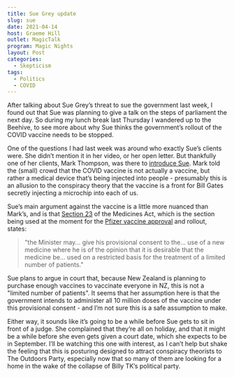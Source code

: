 ```yaml
---
title: Sue Grey update
slug: sue
date: 2021-04-14
host: Graeme Hill
outlet: MagicTalk
program: Magic Nights
layout: Post
categories:
  - Skepticism
tags:
  - Politics
  - COVID
---
```


After talking about Sue Grey’s threat to sue the government last week, I found out that Sue was planning to give a talk on the steps of parliament the next day. So during my lunch break last Thursday I wandered up to the Beehive, to see more about why Sue thinks the government’s rollout of the COVID vaccine needs to be stopped.

<!-- more -->

One of the questions I had last week was around who exactly Sue’s clients were. She didn’t mention it in her video, or her open letter. But thankfully one of her clients, Mark Thompson, was there to [introduce Sue](https://gab.com/Little_Southern_Land/posts/106028815460287258). Mark told the (small) crowd that the COVID vaccine is not actually a vaccine, but rather a medical device that’s being injected into people - presumably this is an allusion to the conspiracy theory that the vaccine is a front for Bill Gates secretly injecting a microchip into each of us.

Sue’s main argument against the vaccine is a little more nuanced than Mark’s, and is that [Section 23](https://www.legislation.govt.nz/act/public/1981/0118/latest/DLM55061.html) of the Medicines Act, which is the section being used at the moment for the [Pfizer vaccine approval](https://www.medsafe.govt.nz/COVID-19/Comirnaty-Gazette.pdf) and rollout, states:

> "the Minister may... give his provisional consent to the... use of a new medicine where he is of the opinion that it is desirable that the medicine be... used on a restricted basis for the treatment of a limited number of patients."

Sue plans to argue in court that, because New Zealand is planning to purchase enough vaccines to vaccinate everyone in NZ, this is not a "limited number of patients". It seems that her assumption here is that the government intends to administer all 10 million doses of the vaccine under this provisional consent - and I’m not sure this is a safe assumption to make.

Either way, it sounds like it’s going to be a while before Sue gets to sit in front of a judge. She complained that they’re all on holiday, and that it might be a while before she even gets given a court date, which she expects to be in September. I’ll be watching this one with interest, as I can’t help but shake the feeling that this is posturing designed to attract conspiracy theorists to The Outdoors Party, especially now that so many of them are looking for a home in the wake of the collapse of Billy TK’s political party.
